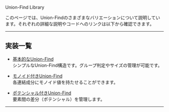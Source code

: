  Union-Find Library

このページでは、Union-Findのさまざまなバリエーションについて説明しています。それぞれの詳細な説明やコードへのリンクは以下から確認できます。

---

## 実装一覧

- [基本的なUnion-Find](./unionfind/)  
  シンプルなUnion-Find構造です。グループ判定やサイズの管理が可能です。

- [モノイド付きUnion-Find](./monoid_unionfind/)  
  各連結成分にモノイド値を持たせることができます。

- [ポテンシャル付きUnion-Find](./potential_unionfind/)  
  要素間の差分（ポテンシャル）を管理します。

---
